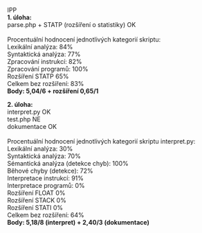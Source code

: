 IPP<br>
<b>1. úloha:</b><br>
parse.php + STATP (rozšíření o statistiky) OK<br><br>
Procentuální hodnocení jednotlivých kategorií skriptu:<br>
Lexikální analýza: 84%<br>
Syntaktická analýza: 77%<br>
Zpracování instrukcí: 82%<br>
Zpracování programů: 100%<br>
Rozšíření STATP 65%<br>
Celkem bez rozšíření: 83%<br>
<b>Body: 5,04/6 + rozšíření 0,65/1</b>

<b>2. úloha:</b><br>
interpret.py OK <br>
test.php NE <br>
dokumentace OK <br><br>
Procentuální hodnocení jednotlivých kategorií skriptu interpret.py: <br>
Lexikální analýza: 30%<br>
Syntaktická analýza: 70%<br>
Sémantická analýza (detekce chyb): 100%<br>
Běhové chyby (detekce): 72%<br>
Interpretace instrukcí: 91%<br>
Interpretace programů: 0%<br>
Rozšíření FLOAT 0%<br>
Rozšíření STACK 0%<br>
Rozšíření STATI 0%<br>
Celkem bez rozšíření: 64%<br>
<b>Body: 5,18/8 (interpret) + 2,40/3 (dokumentace)</b>
